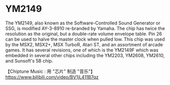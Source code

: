 # YM2149

The YM2149, also known as the Software-Controlled Sound Generator or SSG, is modified AY-3-8910 re-branded by Yamaha. The chip has twice the resolution as the original, but a double-rate volume envelope table. Pin 26 can be used to halve the master clock when pulled low. This chip was used by the MSX2, MSX2+, MSX TurboR, Atari ST, and an assortment of arcade games. It has several revisions, one of which is the YM2149F which was embedded in several other chips including the YM2203, YM2608, YM2610, and Sunsoft's 5B chip.

【Chiptune Music : 用 "芯片" 制造 "音乐"】 https://www.bilibili.com/video/BV1jL411B7qz
